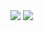 <img src="https://github.com/meanjoo/CG2023/assets/88606886/d604767f-7254-411b-a278-6074f7c129a4">

<img src="https://github.com/meanjoo/CG2023/assets/88606886/5c189935-52f1-4cd6-a986-bcf114304c1e">
